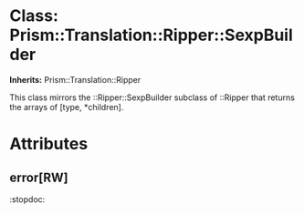 # Class: Prism::Translation::Ripper::SexpBuilder
**Inherits:** Prism::Translation::Ripper
    

This class mirrors the ::Ripper::SexpBuilder subclass of ::Ripper that returns
the arrays of [type, *children].


# Attributes
## error[RW] [](#attribute-i-error)
:stopdoc:



